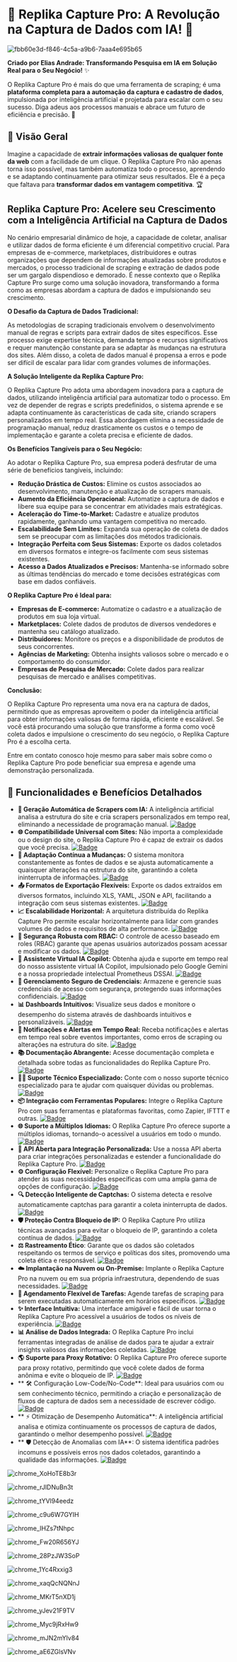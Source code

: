 # 🤖 Replika Capture Pro: A Revolução na Captura de Dados com IA! 🚀

![fbb60e3d-f846-4c5a-a9b6-7aaa4e695b65](https://github.com/user-attachments/assets/19a4bb1e-9e3e-4b94-a4d1-adc119e36d35)


**Criado por Elias Andrade: Transformando Pesquisa em IA em Solução Real para o Seu Negócio!** ✨

O Replika Capture Pro é mais do que uma ferramenta de scraping; é uma **plataforma completa para a automação da captura e cadastro de dados**, impulsionada por inteligência artificial e projetada para escalar com o seu sucesso. Diga adeus aos processos manuais e abrace um futuro de eficiência e precisão. 🚀

## 🎯 Visão Geral

Imagine a capacidade de **extrair informações valiosas de qualquer fonte da web** com a facilidade de um clique. O Replika Capture Pro não apenas torna isso possível, mas também automatiza todo o processo, aprendendo e se adaptando continuamente para otimizar seus resultados. Ele é a peça que faltava para **transformar dados em vantagem competitiva**. 🏆


## Replika Capture Pro: Acelere seu Crescimento com a Inteligência Artificial na Captura de Dados

No cenário empresarial dinâmico de hoje, a capacidade de coletar, analisar e utilizar dados de forma eficiente é um diferencial competitivo crucial. Para empresas de e-commerce, marketplaces, distribuidores e outras organizações que dependem de informações atualizadas sobre produtos e mercados, o processo tradicional de scraping e extração de dados pode ser um gargalo dispendioso e demorado. É nesse contexto que o Replika Capture Pro surge como uma solução inovadora, transformando a forma como as empresas abordam a captura de dados e impulsionando seu crescimento.

**O Desafio da Captura de Dados Tradicional:**

As metodologias de scraping tradicionais envolvem o desenvolvimento manual de regras e scripts para extrair dados de sites específicos. Esse processo exige expertise técnica, demanda tempo e recursos significativos e requer manutenção constante para se adaptar às mudanças na estrutura dos sites. Além disso, a coleta de dados manual é propensa a erros e pode ser difícil de escalar para lidar com grandes volumes de informações.

**A Solução Inteligente da Replika Capture Pro:**

O Replika Capture Pro adota uma abordagem inovadora para a captura de dados, utilizando inteligência artificial para automatizar todo o processo. Em vez de depender de regras e scripts predefinidos, o sistema aprende e se adapta continuamente às características de cada site, criando scrapers personalizados em tempo real. Essa abordagem elimina a necessidade de programação manual, reduz drasticamente os custos e o tempo de implementação e garante a coleta precisa e eficiente de dados.

**Os Benefícios Tangíveis para o Seu Negócio:**

Ao adotar o Replika Capture Pro, sua empresa poderá desfrutar de uma série de benefícios tangíveis, incluindo:

*   **Redução Drástica de Custos:** Elimine os custos associados ao desenvolvimento, manutenção e atualização de scrapers manuais.
*   **Aumento da Eficiência Operacional:** Automatize a captura de dados e libere sua equipe para se concentrar em atividades mais estratégicas.
*   **Aceleração do Time-to-Market:** Cadastre e atualize produtos rapidamente, ganhando uma vantagem competitiva no mercado.
*   **Escalabilidade Sem Limites:** Expanda sua operação de coleta de dados sem se preocupar com as limitações dos métodos tradicionais.
*   **Integração Perfeita com Seus Sistemas:** Exporte os dados coletados em diversos formatos e integre-os facilmente com seus sistemas existentes.
*   **Acesso a Dados Atualizados e Precisos:** Mantenha-se informado sobre as últimas tendências do mercado e tome decisões estratégicas com base em dados confiáveis.

**O Replika Capture Pro é Ideal para:**

*   **Empresas de E-commerce:** Automatize o cadastro e a atualização de produtos em sua loja virtual.
*   **Marketplaces:** Colete dados de produtos de diversos vendedores e mantenha seu catálogo atualizado.
*   **Distribuidores:** Monitore os preços e a disponibilidade de produtos de seus concorrentes.
*   **Agências de Marketing:** Obtenha insights valiosos sobre o mercado e o comportamento do consumidor.
*   **Empresas de Pesquisa de Mercado:** Colete dados para realizar pesquisas de mercado e análises competitivas.

**Conclusão:**

O Replika Capture Pro representa uma nova era na captura de dados, permitindo que as empresas aproveitem o poder da inteligência artificial para obter informações valiosas de forma rápida, eficiente e escalável. Se você está procurando uma solução que transforme a forma como você coleta dados e impulsione o crescimento do seu negócio, o Replika Capture Pro é a escolha certa.

Entre em contato conosco hoje mesmo para saber mais sobre como o Replika Capture Pro pode beneficiar sua empresa e agende uma demonstração personalizada.


## 🌟 Funcionalidades e Benefícios Detalhados

*   **🤖 Geração Automática de Scrapers com IA:** A inteligência artificial analisa a estrutura do site e cria scrapers personalizados em tempo real, eliminando a necessidade de programação manual.
    [![Badge](https://img.shields.io/badge/IA%20Powered-Scraper%20Creation-yellow)](https://www.example.com)
*   **🌐 Compatibilidade Universal com Sites:** Não importa a complexidade ou o design do site, o Replika Capture Pro é capaz de extrair os dados que você precisa.
    [![Badge](https://img.shields.io/badge/Universal-Site%20Compatibility-yellow)](https://www.example.com)
*   **🔄 Adaptação Contínua a Mudanças:** O sistema monitora constantemente as fontes de dados e se ajusta automaticamente a quaisquer alterações na estrutura do site, garantindo a coleta ininterrupta de informações.
    [![Badge](https://img.shields.io/badge/Self%20Learning-Adaptive%20Scraping-yellow)](https://www.example.com)
*   **📤 Formatos de Exportação Flexíveis:** Exporte os dados extraídos em diversos formatos, incluindo XLS, YAML, JSON e API, facilitando a integração com seus sistemas existentes.
     [![Badge](https://img.shields.io/badge/Formats-XLS%2C%20YAML%2C%20JSON%2C%20API-yellow)](https://www.example.com)
*   **📈 Escalabilidade Horizontal:** A arquitetura distribuída do Replika Capture Pro permite escalar horizontalmente para lidar com grandes volumes de dados e requisitos de alta performance.
    [![Badge](https://img.shields.io/badge/Scalable-Horizontal%20Scaling-yellow)](https://www.example.com)
*   **🔐 Segurança Robusta com RBAC:** O controle de acesso baseado em roles (RBAC) garante que apenas usuários autorizados possam acessar e modificar os dados.
    [![Badge](https://img.shields.io/badge/Security-RBAC%20Control-yellow)](https://www.example.com)
*   **💬 Assistente Virtual IA Copilot:** Obtenha ajuda e suporte em tempo real do nosso assistente virtual IA Copilot, impulsionado pelo Google Gemini e a nossa propriedade intelectual Prometheus DSSAI.
    [![Badge](https://img.shields.io/badge/IA%20Copilot-Gemini%20Powered-yellow)](https://www.example.com)
*   **🔑 Gerenciamento Seguro de Credenciais:** Armazene e gerencie suas credenciais de acesso com segurança, protegendo suas informações confidenciais.
    [![Badge](https://img.shields.io/badge/Security-Credential%20Management-yellow)](https://www.example.com)
*   **📊 Dashboards Intuitivos:** Visualize seus dados e monitore o desempenho do sistema através de dashboards intuitivos e personalizáveis.
    [![Badge](https://img.shields.io/badge/Analytics-Intuitive%20Dashboards-yellow)](https://www.example.com)
*   **🔔 Notificações e Alertas em Tempo Real:** Receba notificações e alertas em tempo real sobre eventos importantes, como erros de scraping ou alterações na estrutura do site.
    [![Badge](https://img.shields.io/badge/Alerting-Realtime%20Notifications-yellow)](https://www.example.com)
*   **📚 Documentação Abrangente:** Acesse documentação completa e detalhada sobre todas as funcionalidades do Replika Capture Pro.
    [![Badge](https://img.shields.io/badge/Docs-Comprehensive%20Documentation-yellow)](https://www.example.com)
*   **👨‍💻 Suporte Técnico Especializado:** Conte com o nosso suporte técnico especializado para te ajudar com quaisquer dúvidas ou problemas.
    [![Badge](https://img.shields.io/badge/Support-Expert%20Technical%20Support-yellow)](https://www.example.com)
*   **📦 Integração com Ferramentas Populares:** Integre o Replika Capture Pro com suas ferramentas e plataformas favoritas, como Zapier, IFTTT e outras.
    [![Badge](https://img.shields.io/badge/Integration-Zapier%2C%20IFTTT%2C%20etc.-yellow)](https://www.example.com)
*   **🌐 Suporte a Múltiplos Idiomas:** O Replika Capture Pro oferece suporte a múltiplos idiomas, tornando-o acessível a usuários em todo o mundo.
    [![Badge](https://img.shields.io/badge/Localization-Multi%20Language%20Support-yellow)](https://www.example.com)
*   **🤝 API Aberta para Integração Personalizada:** Use a nossa API aberta para criar integrações personalizadas e estender a funcionalidade do Replika Capture Pro.
    [![Badge](https://img.shields.io/badge/API-Open%20API%20for%20Customization-yellow)](https://www.example.com)
*   **⚙️ Configuração Flexível:** Personalize o Replika Capture Pro para atender às suas necessidades específicas com uma ampla gama de opções de configuração.
    [![Badge](https://img.shields.io/badge/Configuration-Flexible%20Configuration-yellow)](https://www.example.com)
*   **🔍 Detecção Inteligente de Captchas:** O sistema detecta e resolve automaticamente captchas para garantir a coleta ininterrupta de dados.
    [![Badge](https://img.shields.io/badge/Intelligence-Captcha%20Detection-yellow)](https://www.example.com)
*   **🛡️ Proteção Contra Bloqueio de IP:** O Replika Capture Pro utiliza técnicas avançadas para evitar o bloqueio de IP, garantindo a coleta contínua de dados.
    [![Badge](https://img.shields.io/badge/Security-IP%20Block%20Protection-yellow)](https://www.example.com)
*    **⚖️ Rastreamento Ético**: Garante que os dados são coletados respeitando os termos de serviço e políticas dos sites, promovendo uma coleta ética e responsável.
    [![Badge](https://img.shields.io/badge/Ética-Rastreamento%20Responsável-yellow)](https://www.example.com)
*   **☁️ Implantação na Nuvem ou On-Premise:** Implante o Replika Capture Pro na nuvem ou em sua própria infraestrutura, dependendo de suas necessidades.
    [![Badge](https://img.shields.io/badge/Deployment-Cloud%20or%20On--Premise-yellow)](https://www.example.com)
*   **🔄 Agendamento Flexível de Tarefas:** Agende tarefas de scraping para serem executadas automaticamente em horários específicos.
    [![Badge](https://img.shields.io/badge/Scheduling-Flexible%20Task%20Scheduling-yellow)](https://www.example.com)
*   **✨ Interface Intuitiva:** Uma interface amigável e fácil de usar torna o Replika Capture Pro acessível a usuários de todos os níveis de experiência.
    [![Badge](https://img.shields.io/badge/Usability-Intuitive%20Interface-yellow)](https://www.example.com)
*   **📊 Análise de Dados Integrada:** O Replika Capture Pro inclui ferramentas integradas de análise de dados para te ajudar a extrair insights valiosos das informações coletadas.
     [![Badge](https://img.shields.io/badge/Analytics-Data%20Analysis%20Tools-yellow)](https://www.example.com)
*   **🌎 Suporte para Proxy Rotativo:** O Replika Capture Pro oferece suporte para proxy rotativo, permitindo que você colete dados de forma anônima e evite o bloqueio de IP.
    [![Badge](https://img.shields.io/badge/Anonymity-Rotating%20Proxy%20Support-yellow)](https://www.example.com)
*  ** 🛠️ Configuração Low-Code/No-Code**: Ideal para usuários com ou sem conhecimento técnico, permitindo a criação e personalização de fluxos de captura de dados sem a necessidade de escrever código.
     [![Badge](https://img.shields.io/badge/Acessibilidade-Low--Code%2FNo--Code-yellow)](https://www.example.com)
*  ** ⚡️ Otimização de Desempenho Automática**: A inteligência artificial analisa e otimiza continuamente os processos de captura de dados, garantindo o melhor desempenho possível.
     [![Badge](https://img.shields.io/badge/Otimização-Desempenho%20Automático-yellow)](https://www.example.com)
*  ** 🛡️ Detecção de Anomalias com IA**: O sistema identifica padrões incomuns e possíveis erros nos dados coletados, garantindo a qualidade das informações.
     [![Badge](https://img.shields.io/badge/Qualidade-Detecção%20de%20Anomalias-yellow)](https://www.example.com)

![chrome_XoHoTE8b3r](https://github.com/user-attachments/assets/4f0beadb-c74f-491a-bbc9-896b0bccbaf6)

![chrome_rJlDNuBn3t](https://github.com/user-attachments/assets/57c52c19-a94a-49ce-8317-c8cc24181b01)

![chrome_tYVl94eedz](https://github.com/user-attachments/assets/b76b08f3-c7c2-470f-a2a6-553ca8cef0dd)

![chrome_c9u6W7GYIH](https://github.com/user-attachments/assets/be523bca-eeda-49ba-bd78-4045217564dd)

![chrome_IHZs7tNhpc](https://github.com/user-attachments/assets/17a83ba4-36bc-4133-9d50-c8cb543fd96c)

![chrome_Fw20R656YJ](https://github.com/user-attachments/assets/24c58fc5-3a11-4f09-9b69-6a4d94831d0b)

![chrome_28PzJW3SoP](https://github.com/user-attachments/assets/35ec72c2-1157-4888-8cab-4f0d2ac74af9)

![chrome_1Yc4Rxxig3](https://github.com/user-attachments/assets/40eb7526-c484-44bc-b84d-f5d478ddbc6e)

![chrome_xaqQcNQNnJ](https://github.com/user-attachments/assets/58144db1-9d68-4dd7-bda9-dc7bec64d36b)

![chrome_MKrT5nXD1j](https://github.com/user-attachments/assets/76b3d24d-eccc-4d74-81cf-e1ffbc9fd75a)

![chrome_yJev21F9TV](https://github.com/user-attachments/assets/d0b7d0dc-5d83-4a64-91dd-ac257b679af7)

![chrome_Myc9jRxHw9](https://github.com/user-attachments/assets/d59b9d7a-568c-45f5-aa8d-2565235bb4f9)

![chrome_mJN2mYlv84](https://github.com/user-attachments/assets/d9167372-354a-489e-85e2-20dc6a9ec09c)

![chrome_aE6ZGlsVNv](https://github.com/user-attachments/assets/a1e26fb2-28c3-4b8a-bf4b-9f6a7fa331e7)



